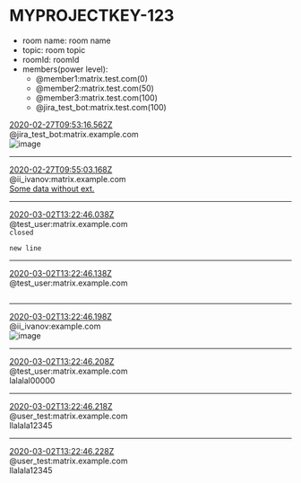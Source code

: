# MYPROJECTKEY-123
* room name: room name
* topic: room topic
* roomId: roomId
* members(power level):
    - @member1:matrix.test.com(0)
    - @member2:matrix.test.com(50)
    - @member3:matrix.test.com(100)
    - @jira_test_bot:matrix.test.com(100)

[2020-02-27T09:53:16.562Z](./res/$O5D1Nqj5D55h0TwPDYz31_Lg_CPDWiUMyBaBRv6csj4.json)  
@jira_test_bot:matrix.example.com  
![image](./media/avatarid.png)  

---

[2020-02-27T09:55:03.168Z](./res/$h0wInOvSgSFfuolAX6TIvsErrtVrjm_roEeYPttuU1o.json)  
@ii_ivanov:matrix.example.com  
[Some data without ext.](./media/blobid__Some%20data%20without%20ext.)  

---

[2020-03-02T13:22:46.038Z](./res/$2030405135640617JeoRb:matrix.example.com.json)  
@test_user:matrix.example.com  
```closed```
```
new line
```  

---

[2020-03-02T13:22:46.138Z](./res/$1020305135640617JeoRb:matrix.example.com.json)  
@test_user:matrix.example.com  
```not closed
```  

---

[2020-03-02T13:22:46.198Z](./res/$158314842240236RCJdh:example.com.json)  
@ii_ivanov:example.com  
![image](./media/imageid__my-media-file.jpg)  

---

[2020-03-02T13:22:46.208Z](./res/$158315135640617JeoRb:matrix.example.com.json)  
@test_user:matrix.example.com  
lalalal00000  

---

[2020-03-02T13:22:46.218Z](./res/$158315535341208MdBlF:matrix.example.com.json)  
@user_test:matrix.example.com  
llalala12345  

---

[2020-03-02T13:22:46.228Z](./res/$158315536641215XCYxT:matrix.example.com.json)  
@user_test:matrix.example.com  
llalala12345  
